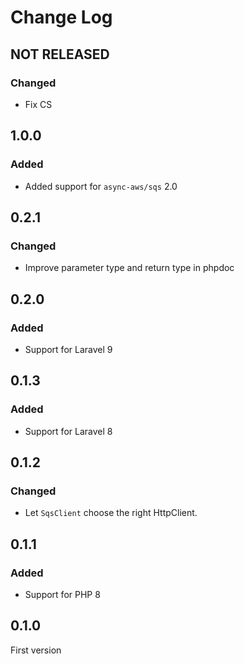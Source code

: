 # Change Log

## NOT RELEASED

### Changed

- Fix CS

## 1.0.0

### Added

- Added support for `async-aws/sqs` 2.0

## 0.2.1

### Changed

- Improve parameter type and return type in phpdoc

## 0.2.0

### Added

- Support for Laravel 9

## 0.1.3

### Added

- Support for Laravel 8

## 0.1.2

### Changed

- Let `SqsClient` choose the right HttpClient.

## 0.1.1

### Added

- Support for PHP 8

## 0.1.0

First version
